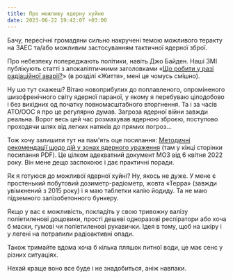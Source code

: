 ```yaml
---
title: Про можливу ядерну хуйню
date: 2023-06-22 19:42:07 +03:00
---
```


Бачу, пересічні громадяни сильно накручені темою можливого теракту на ЗАЕС та/або можливим застосуванням тактичної ядерної зброї.

Про небезпеку попереджають політики, навіть Джо Байден. Наші ЗМІ публікують статті з апокаліптичними заголовками «[Що робити у разі радіаційної аварії?][1]» (в розділі «Життя», мені це чомусь смішно).

Ну шо тут скажеш? Вітаю новоприбулих до поплавленого, опроміненого шизофренічного світу ядерної параної, у якому я перебуваю цілодобово і без вихідних од початку повномасштабного вторгнення. Та і за часів АТО/ООС я про це регулярно думав. Загроза ядерної війни завжди реальна. Ворог весь цей час розмахував ядерною зброєю, поступово проходячи шлях від легких натяків до прямих погроз…

Тож хочу залишити тут на пам'ять оце посилання: [Методичні рекомендації щодо дій у зонах ядерного ураження][2] (там у кінці сторінки посилання PDF). Це цілком адекватний документ МОЗ від 6 квітня 2022 року. Він мене дещо заспокоює і дає практичні поради.

Як я готуюся до можливої ядерної хуйні? Ну, якось не дуже. У мене є простенький побутовий дозиметр-радіометр, жовта «Терра» (завжди увімкнений з 2015 року) і я маю таблетки калію йодиду. Та не маю підземного залізобетонного бункеру.

Якщо у вас є можливість, покладіть у свою тривожну валізу поліетиленові дощовики, прості дешеві одноразові респіратори або хоча б маски, гумові чи поліетиленові рукавички. Ідея в тому, щоб на шкіру і у легені на потрапили радіоактивні опади.

Також тримайте вдома хоча б кілька пляшок питної води, це має сенс у різних ситуаціях.

Нехай краще воно все буде і не знадобиться, аніж навпаки.

[1]: https://life.pravda.com.ua/society/2022/08/7/249903/
[2]: https://zakon.rada.gov.ua/rada/show/v0585282-22
